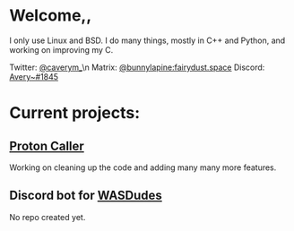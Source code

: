 # Welcome,,
I only use Linux and BSD.
I do many things, mostly in C++ and Python, and working on improving my C.

Twitter: [@caverym_](https://twitter.com/caverym_)\n
Matrix: [@bunnylapine:fairydust.space](https://matrix.to/#/@bunnylapine:fairydust.space)
Discord: [Avery~#1845](https://discord.gg/Ef4pG66h7M)


# Current projects:
## [Proton Caller](https://github.com/caverym/proton-caller)
Working on cleaning up the code and adding many many more features.

## Discord bot for [WASDudes](https://www.twitch.tv/wasdudes)
No repo created yet.
